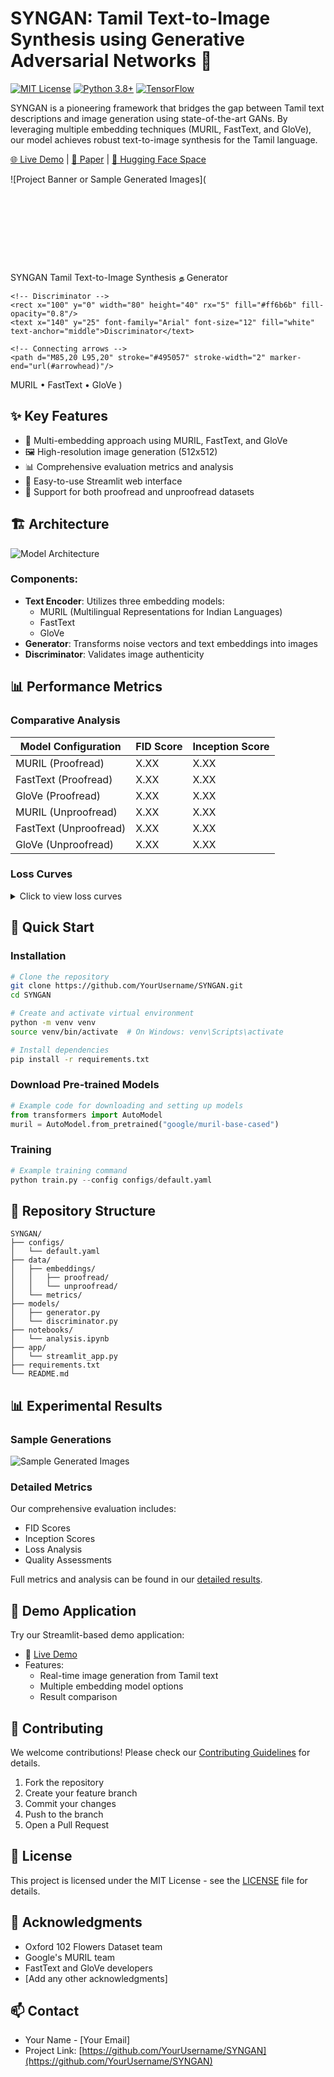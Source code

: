 # SYNGAN: Tamil Text-to-Image Synthesis using Generative Adversarial Networks 🎨

[![MIT License](https://img.shields.io/badge/License-MIT-green.svg)](https://choosealicense.com/licenses/mit/)
[![Python 3.8+](https://img.shields.io/badge/python-3.8+-blue.svg)](https://www.python.org/downloads/)
[![TensorFlow](https://img.shields.io/badge/TensorFlow-2.0+-orange.svg)](https://tensorflow.org/)

SYNGAN is a pioneering framework that bridges the gap between Tamil text descriptions and image generation using state-of-the-art GANs. By leveraging multiple embedding techniques (MURIL, FastText, and GloVe), our model achieves robust text-to-image synthesis for the Tamil language.

[🌐 Live Demo](your-streamlit-app-link) | [📝 Paper](paper-link-if-available) | [🤗 Hugging Face Space](if-available)

![Project Banner or Sample Generated Images](<svg xmlns="http://www.w3.org/2000/svg" viewBox="0 0 1200 300">
  <!-- Background -->
  <rect width="1200" height="300" fill="#f8f9fa"/>
  
  <!-- Decorative network pattern -->
  <g fill="none" stroke="#e9ecef" stroke-width="1">
    <path d="M50,150 C200,50 400,250 600,150 S900,50 1150,150"/>
    <path d="M50,100 C200,0 400,200 600,100 S900,0 1150,100"/>
    <path d="M50,200 C200,100 400,300 600,200 S900,100 1150,200"/>
  </g>

  <!-- Main title text -->
  <text x="100" y="150" font-family="Arial" font-size="72" font-weight="bold" fill="#212529">
    SYNGAN
  </text>
  
  <!-- Subtitle -->
  <text x="100" y="190" font-family="Arial" font-size="24" fill="#495057">
    Tamil Text-to-Image Synthesis
  </text>

  <!-- Tamil script symbol -->
  <text x="500" y="160" font-family="Arial" font-size="48" fill="#7048e8">
    த
  </text>

  <!-- Right side elements -->
  <!-- Flower representation -->
  <g transform="translate(800, 150)">
    <path d="M0,0 C20,-20 40,-20 60,0 C80,-20 100,-20 120,0 C120,20 100,40 80,40 C60,40 40,40 20,40 C0,40 -20,20 0,0" 
          fill="#ff922b" fill-opacity="0.6"/>
    <path d="M60,0 C80,-20 100,-20 120,0 C140,-20 160,-20 180,0 C180,20 160,40 140,40 C120,40 100,40 80,40 C60,40 40,20 60,0" 
          fill="#f06595" fill-opacity="0.6"/>
  </g>

  <!-- GAN representation -->
  <g transform="translate(950, 100)">
    <!-- Generator -->
    <rect x="0" y="0" width="80" height="40" rx="5" fill="#339af0" fill-opacity="0.8"/>
    <text x="40" y="25" font-family="Arial" font-size="12" fill="white" text-anchor="middle">Generator</text>
    
    <!-- Discriminator -->
    <rect x="100" y="0" width="80" height="40" rx="5" fill="#ff6b6b" fill-opacity="0.8"/>
    <text x="140" y="25" font-family="Arial" font-size="12" fill="white" text-anchor="middle">Discriminator</text>
    
    <!-- Connecting arrows -->
    <path d="M85,20 L95,20" stroke="#495057" stroke-width="2" marker-end="url(#arrowhead)"/>
  </g>

  <!-- Arrow marker definition -->
  <defs>
    <marker id="arrowhead" markerWidth="10" markerHeight="7" refX="9" refY="3.5" orient="auto">
      <polygon points="0 0, 10 3.5, 0 7" fill="#495057"/>
    </marker>
  </defs>

  <!-- Embedding model names -->
  <g font-family="Arial" font-size="14" fill="#868e96">
    <text x="700" y="250">MURIL • FastText • GloVe</text>
  </g>
</svg>)

## ✨ Key Features

- 🌟 Multi-embedding approach using MURIL, FastText, and GloVe
- 🖼️ High-resolution image generation (512x512)
- 📊 Comprehensive evaluation metrics and analysis
- 🚀 Easy-to-use Streamlit web interface
- 🔄 Support for both proofread and unproofread datasets

## 🏗️ Architecture

![Model Architecture](path-to-architecture-diagram)

### Components:
- **Text Encoder**: Utilizes three embedding models:
  - MURIL (Multilingual Representations for Indian Languages)
  - FastText
  - GloVe
- **Generator**: Transforms noise vectors and text embeddings into images
- **Discriminator**: Validates image authenticity

## 📊 Performance Metrics

### Comparative Analysis

| Model Configuration | FID Score | Inception Score |
|--------------------|-----------|-----------------|
| MURIL (Proofread)  | X.XX      | X.XX           |
| FastText (Proofread)| X.XX     | X.XX           |
| GloVe (Proofread)  | X.XX      | X.XX           |
| MURIL (Unproofread)| X.XX      | X.XX           |
| FastText (Unproofread)| X.XX   | X.XX           |
| GloVe (Unproofread)| X.XX      | X.XX           |

### Loss Curves
<details>
<summary>Click to view loss curves</summary>

#### MURIL Configuration
![MURIL Loss Curves](path-to-muril-loss-curves)

#### FastText Configuration
![FastText Loss Curves](path-to-fasttext-loss-curves)

#### GloVe Configuration
![GloVe Loss Curves](path-to-glove-loss-curves)
</details>

## 🚀 Quick Start

### Installation
```bash
# Clone the repository
git clone https://github.com/YourUsername/SYNGAN.git
cd SYNGAN

# Create and activate virtual environment
python -m venv venv
source venv/bin/activate  # On Windows: venv\Scripts\activate

# Install dependencies
pip install -r requirements.txt
```

### Download Pre-trained Models
```python
# Example code for downloading and setting up models
from transformers import AutoModel
muril = AutoModel.from_pretrained("google/muril-base-cased")
```

### Training
```python
# Example training command
python train.py --config configs/default.yaml
```

## 📁 Repository Structure
```
SYNGAN/
├── configs/
│   └── default.yaml
├── data/
│   ├── embeddings/
│   │   ├── proofread/
│   │   └── unproofread/
│   └── metrics/
├── models/
│   ├── generator.py
│   └── discriminator.py
├── notebooks/
│   └── analysis.ipynb
├── app/
│   └── streamlit_app.py
├── requirements.txt
└── README.md
```

## 📊 Experimental Results

### Sample Generations
![Sample Generated Images](path-to-sample-images)

### Detailed Metrics
Our comprehensive evaluation includes:
- FID Scores
- Inception Scores
- Loss Analysis
- Quality Assessments

Full metrics and analysis can be found in our [detailed results](path-to-metrics-file).

## 🌟 Demo Application

Try our Streamlit-based demo application:
- 🔗 [Live Demo](your-streamlit-app-link)
- Features:
  - Real-time image generation from Tamil text
  - Multiple embedding model options
  - Result comparison

## 🤝 Contributing

We welcome contributions! Please check our [Contributing Guidelines](CONTRIBUTING.md) for details.

1. Fork the repository
2. Create your feature branch
3. Commit your changes
4. Push to the branch
5. Open a Pull Request

## 📜 License

This project is licensed under the MIT License - see the [LICENSE](LICENSE) file for details.

## 🙏 Acknowledgments

- Oxford 102 Flowers Dataset team
- Google's MURIL team
- FastText and GloVe developers
- [Add any other acknowledgments]

## 📫 Contact

- Your Name - [Your Email]
- Project Link: [https://github.com/YourUsername/SYNGAN](https://github.com/YourUsername/SYNGAN)
